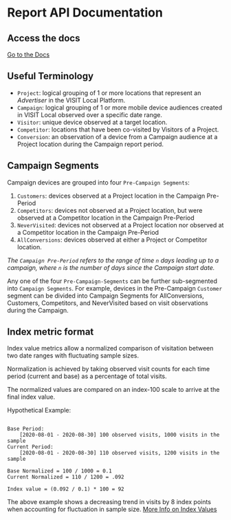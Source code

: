 # Report API Documentation 

## Access the docs
[Go to the Docs](https://revealmobile.github.io/report-api-documentation)

## Useful Terminology
- `Project`: logical grouping of 1 or more locations that represent an *Advertiser* in the VISIT Local Platform.
- `Campaign`: logical grouping of 1 or more mobile device audiences created in VISIT Local observed over a specific date range.
- `Visitor`: unique device observed at a target location.
- `Competitor`: locations that have been co-visited by Visitors of a Project.
- `Conversion`: an observation of a device from a Campaign audience at a Project location during the Campaign report period.
## Campaign Segments
Campaign devices are grouped into four `Pre-Campaign Segments`:
1. `Customers`: devices observed at a Project location in the Campaign Pre-Period
2. `Competitors`: devices not observed at a Project location, but were observed at a Competitor location in the Campaign Pre-Period
3. `NeverVisited`: devices not observed at a Project location nor observed at a Competitor location in the Campaign Pre-Period
4. `AllConversions`: devices observed at either a Project or Competitor location.

*The `Campaign Pre-Period` refers to the range of time `n` days leading up to a campaign, where `n` is the number of days since the Campaign start date.*

Any one of the four `Pre-Campaign-Segments` can be further sub-segmented into  `Campaign Segments`. For example, devices in the Pre-Campaign `Customer` segment can be divided into Campaign Segments for AllConversions, Customers, Competitors, and NeverVisited based on visit observations during the Campaign.
## Index metric format
Index value metrics allow a normalized comparison of visitation between two date ranges with fluctuating sample sizes.

Normalization is achieved by taking observed visit counts for each time period (current and base) as a percentage of total visits.

The normalized values are compared on an index-100 scale to arrive at the final index value.

Hypothetical Example:

```$xslt

Base Period: 
    [2020-08-01 - 2020-08-30] 100 observed visits, 1000 visits in the sample
Current Period: 
    [2020-08-01 - 2020-08-30] 110 observed visits, 1200 visits in the sample

Base Normalized = 100 / 1000 = 0.1
Current Normalized = 110 / 1200 = .092

Index value = (0.092 / 0.1) * 100 = 92
```

The above example shows a decreasing trend in visits by 8 index points when accounting for fluctuation in sample size.
[More Info on Index Values](https://bizfluent.com/how-5339534-calculate-index-numbers.html)


